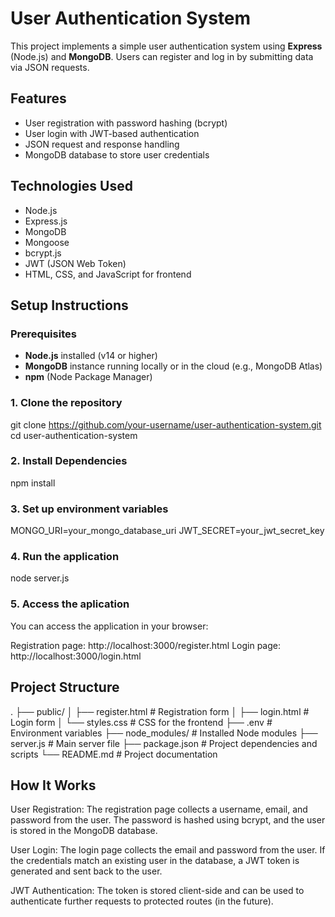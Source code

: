 # User Authentication System

This project implements a simple user authentication system using **Express** (Node.js) and **MongoDB**. Users can register and log in by submitting data via JSON requests.

## Features
- User registration with password hashing (bcrypt)
- User login with JWT-based authentication
- JSON request and response handling
- MongoDB database to store user credentials

## Technologies Used
- Node.js
- Express.js
- MongoDB
- Mongoose
- bcrypt.js
- JWT (JSON Web Token)
- HTML, CSS, and JavaScript for frontend

## Setup Instructions

### Prerequisites

- **Node.js** installed (v14 or higher)
- **MongoDB** instance running locally or in the cloud (e.g., MongoDB Atlas)
- **npm** (Node Package Manager)
### 1. Clone the repository

git clone https://github.com/your-username/user-authentication-system.git
cd user-authentication-system


### 2. Install Dependencies

npm install


### 3. Set up environment variables

MONGO_URI=your_mongo_database_uri
JWT_SECRET=your_jwt_secret_key

### 4. Run the application

node server.js

### 5. Access the aplication
You can access the application in your browser:

Registration page: http://localhost:3000/register.html
Login page: http://localhost:3000/login.html


## Project Structure
. ├── public/ │ ├── register.html # Registration form │ ├── login.html # Login form │ └── styles.css # CSS for the frontend ├── .env # Environment variables ├── node_modules/ # Installed Node modules ├── server.js # Main server file ├── package.json # Project dependencies and scripts └── README.md # Project documentation
## How It Works
User Registration: The registration page collects a username, email, and password from the user. The password is hashed using bcrypt, and the user is stored in the MongoDB database.

User Login: The login page collects the email and password from the user. If the credentials match an existing user in the database, a JWT token is generated and sent back to the user.

JWT Authentication: The token is stored client-side and can be used to authenticate further requests to protected routes (in the future).







